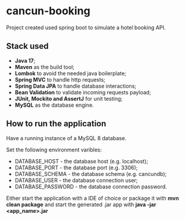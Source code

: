 # cancun-booking
Project created used spring boot to simulate a hotel booking API.

## Stack used
- **Java 17**;
- **Maven** as the build tool;
- **Lombok** to avoid the needed java boilerplate;
- **Spring MVC** to handle http requests;
- **Spring Data JPA** to handle database interactions;
- **Bean Validation** to validate incoming requests payload;
- **JUnit, Mockito and AssertJ** for unit testing;
- **MySQL** as the database engine.

## How to run the application
Have a running instance of a MySQL 8 database.

Set the following environment varibles:
- DATABASE_HOST - the database host (e.g. localhost);
- DATABASE_PORT - the database port (e.g. 3306);
- DATABASE_SCHEMA - the database schema (e.g. cancundb);
- DATABASE_USER - the database connection user;
- DATABASE_PASSWORD - the database connection password.

Either start the application with a IDE of choice or package it with **mvn clean package** and start the generated .jar app with **java -jar <app_name>.jar**
